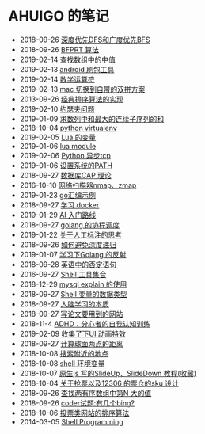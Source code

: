 # AHUIGO 的笔记
- 2018-09-26 [深度优先DFS和广度优先BFS](/b/algorithm/graph-dfs-bfs) 
- 2018-09-26 [BFPRT 算法](/b/algorithm/sort-topk) 
- 2019-02-14 [查找数组中的中值](/b/algorithm/sort-topk-kth) 
- 2019-02-13 [android 刷包工具](/b/net/net-sniffer-android) 
- 2019-02-14 [数学运算符](/b/math/math-num-operator) 
- 2019-02-13 [mac 切换到自带的双拼方案](/b/mac/mac-inputmethod-pinyin) 
- 2013-09-26 [经典排序算法的实现](/b/algorithm/sort) 
- 2019-02-10 [约瑟夫问题](/b/algorithm/algo-dp-josephus-problem) 
- 2019-01-09 [求数列中和最大的连续子序列的和](/b/algorithm/algo-dp-array-max-consecutive-sub) 
- 2018-10-04 [python virtualenv](/b/py/py-test-virtualenv) 
- 2019-02-05 [Lua 的变量](/b/arch/lua-var) 
- 2019-01-06 [lua module](/b/arch/lua-module) 
- 2019-02-06 [Python 异步tcp](/b/py/py-asyncio-http) 
- 2019-01-06 [设置系统的PATH](/b/c/ops-path) 
- 2018-09-27 [数据库CAP 理论](/b/arch/arch-cap) 
- 2016-10-10 [网络扫描器nmap、zmap](/b/net/net-nmap-zmap) 
- 2019-01-23 [go汇编示例](/b/go/go-asm) 
- 2018-09-27 [学习 docker](/b/arch/arch-docker) 
- 2019-01-29 [AI 入门路线](/b/ai/ai-book) 
- 2018-09-27 [golang 的协程调度](/b/go/18.go-routines-inner) 
- 2019-01-22 [关于人工标注的思考](/b/code/code-manual-annotation) 
- 2018-09-26 [如何避免深度递归](/b/algorithm/3.algo-self-call) 
- 2019-01-07 [学习下Golang 的反射](/b/go/17.go-reflect) 
- 2018-09-28 [英语中的否定语句](/b/eng/s/1.not) 
- 2016-09-27 [Shell 工具集合](/b/c/shell-tool) 
- 2018-12-29 [mysql explain 的使用](/b/db/mysql-index-explain) 
- 2018-09-27 [Shell 变量的数据类型](/b/c/1.shell-var) 
- 2018-09-27 [人脑学习的本质](/b/course/1.study) 
- 2018-09-27 [写论文要用到的网站](/b/em/em-paper) 
- 2018-11-4 [ADHD：分心者的自我认知训练](/b/life/adhd) 
- 2019-02-09 [收集了下UI 动画特效](/b/ui/ui-animation) 
- 2018-09-27 [计算球面两点的距离](/b/math/geo-distance) 
- 2018-10-08 [搜索附近的地点](/b/math/geo-distance-geohash) 
- 2018-10-08 [shell 环境变量](/b/c/shell-var-env) 
- 2018-10-07 [原生js 写的SlideUp、SlideDown 教程(收藏)](/b/ria/js-dom-event-slide) 
- 2018-10-04 [关于抢票以及12306 的票仓的sku 设计](/b/news/ticketing-software) 
- 2018-09-26 [查找两有序数组中第N 大的值](/b/algorithm/algorithm-find-the-nth-of-2-sorted-array) 
- 2018-09-26 [coder试题:有几个bing?](/b/algorithm/game-countword) 
- 2018-10-06 [投票类网站的排序算法](/b/algorithm/sort-vote) 
- 2014-03-05 [Shell Programming](/b/c/shell-) 
